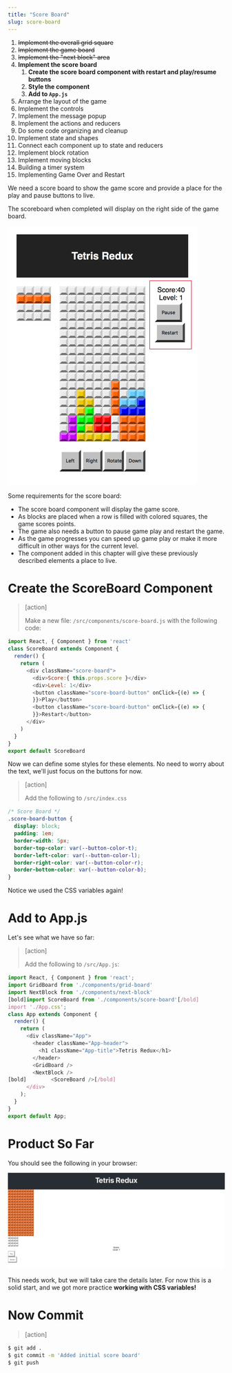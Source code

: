 ```yaml
---
title: "Score Board"
slug: score-board
---
```


1. ~~Implement the overall grid square~~
1. ~~Implement the game board~~
1. ~~Implement the "next block" area~~
1. **Implement the score board**
    1. **Create the score board component with restart and play/resume buttons**
    1. **Style the component**
    1. **Add to `App.js`**
1. Arrange the layout of the game
1. Implement the controls
1. Implement the message popup
1. Implement the actions and reducers
1. Do some code organizing and cleanup
1. Implement state and shapes
1. Connect each component up to state and reducers
1. Implement block rotation
1. Implement moving blocks
1. Building a timer system
1. Implementing Game Over and Restart

We need a score board to show the game score and
provide a place for the play and pause buttons
to live.

The scoreboard when completed will display on the
right side of the game board.

![score-board](assets/score-board.png)

Some requirements for the score board:

- The score board component will display the game score.
- As blocks are placed when a row is filled with colored squares, the game scores points.
- The game also needs a button to pause game play and restart the game.
- As the game progresses you can speed up game play or make it
more difficult in other ways for the current level.
- The component added in this chapter will give these previously described elements a place to live.



# Create the ScoreBoard Component

> [action]
>
> Make a new file: `/src/components/score-board.js` with the following code:
>
```js
import React, { Component } from 'react'
class ScoreBoard extends Component {
  render() {
    return (
      <div className="score-board">
        <div>Score:{ this.props.score }</div>
        <div>Level: 1</div>
        <button className="score-board-button" onClick={(e) => {
        }}>Play</button>
        <button className="score-board-button" onClick={(e) => {
        }}>Restart</button>
      </div>
    )
  }
}
export default ScoreBoard
```

Now we can define some styles for these elements. No need to worry about
the text, we'll just focus on the buttons for now.

> [action]
>
> Add the following to `/src/index.css`
>
```css
/* Score Board */
.score-board-button {
  display: block;
  padding: 1em;
  border-width: 5px;
  border-top-color: var(--button-color-t);
  border-left-color: var(--button-color-l);
  border-right-color: var(--button-color-r);
  border-bottom-color: var(--button-color-b);
}
```

Notice we used the CSS variables again!

# Add to App.js

Let's see what we have so far:

> [action]
>
> Add the following to `/src/App.js`:
>
```js
import React, { Component } from 'react';
import GridBoard from './components/grid-board'
import NextBlock from './components/next-block'
[bold]import ScoreBoard from './components/score-board'[/bold]
import './App.css';
class App extends Component {
  render() {
    return (
      <div className="App">
        <header className="App-header">
          <h1 className="App-title">Tetris Redux</h1>
        </header>
        <GridBoard />
        <NextBlock />
[bold]        <ScoreBoard />[/bold]
      </div>
    );
  }
}
export default App;
```

# Product So Far

You should see the following in your browser:

![initial-scoreboard](assets/initial-scoreboard.png)

This needs work, but we will take care the details later. For now this is a solid start, and we got more practice **working with CSS variables!**

# Now Commit

>[action]
>
```bash
$ git add .
$ git commit -m 'Added initial score board'
$ git push
```
